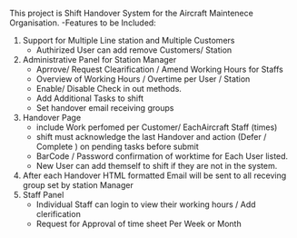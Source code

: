 This project is Shift Handover System for the Aircraft Maintenece Organisation. 
-Features to be Included:
1. Support for Multiple Line station and Multiple Customers
    - Authirized User can add remove Customers/ Station 
2. Administrative Panel for Station Manager
    - Aprrove/ Request Clearification / Amend Working Hours for Staffs
    - Overview of Working Hours / Overtime per User / Station 
    - Enable/ Disable Check in out methods. 
    - Add Additional Tasks to shift
    - Set handover email receiving groups
3. Handover Page
    -  include Work perfomed per Customer/ EachAircraft  Staff (times)
    -  shift must acknowledge the last Handover and action (Defer / Complete ) on pending tasks before submit
    -  BarCode / Password  confirmation of worktime for Each User listed. 
    -  New User can add themself to shift if they are not in the system.
6. After each Handover HTML formatted Email will be sent to all receving group set by station Manager
7. Staff Panel 
    - Individual Staff can login  to view their working hours / Add clerification
    - Request for Approval of time sheet Per Week  or Month
